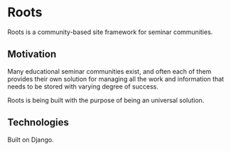 Roots
=====

Roots is a community-based site framework for seminar communities.

Motivation
----------

Many educational seminar communities exist, and often each of them provides their own solution for managing all the work and information that needs to be stored with varying degree of success.

Roots is being built with the purpose of being an universal solution.

Technologies
------------

Built on Django.

